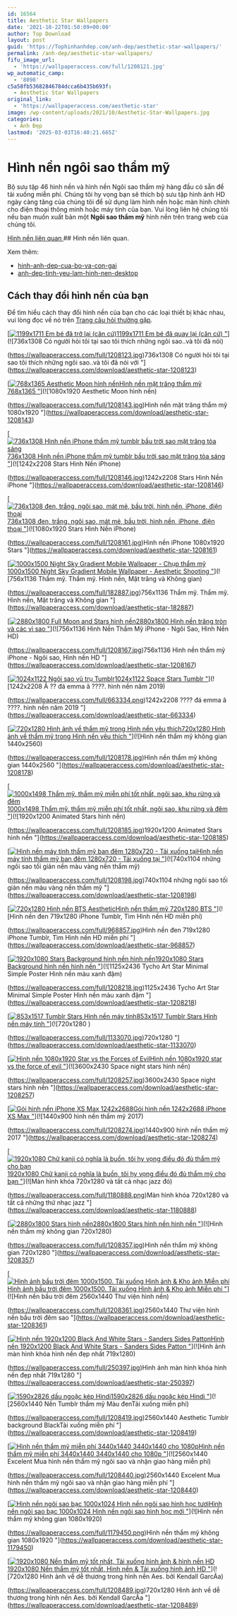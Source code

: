 ```yaml
---
id: 16564
title: Aesthetic Star Wallpapers
date: '2021-10-22T01:50:09+00:00'
author: Top Download
layout: post
guid: 'https://Tophinhanhdep.com/anh-dep/aesthetic-star-wallpapers/'
permalink: /anh-dep/aesthetic-star-wallpapers/
fifu_image_url:
  - 'https://wallpaperaccess.com/full/1208121.jpg'
wp_automatic_camp:
  - '8098'
c5a58fb53682846784dcca6b435b693f:
  - Aesthetic Star Wallpapers
original_link:
  - 'https://wallpaperaccess.com/aesthetic-star'
image: /wp-content/uploads/2021/10/Aesthetic-Star-Wallpapers.jpg
categories:
  - Ảnh Đẹp
lastmod: '2025-03-03T16:40:21.665Z'
---
```

# Hình nền ngôi sao thẩm mỹ

Bộ sưu tập 46 hình nền và hình nền Ngôi sao thẩm mỹ hàng đầu có sẵn để tải xuống miễn phí. Chúng tôi hy vọng bạn sẽ thích bộ sưu tập hình ảnh HD ngày càng tăng của chúng tôi để sử dụng làm hình nền hoặc màn hình chính cho điện thoại thông minh hoặc máy tính của bạn. Vui lòng liên hệ chúng tôi nếu bạn muốn xuất bản một **Ngôi sao thẩm mỹ** hình nền trên trang web của chúng tôi.

[Hình nền liên quan ](#related) ## Hình nền liên quan.

   
 Xem thêm:

   
- [hinh-anh-dep-cua-bo-va-con-gai](https://tophinhanhdep.com/hinh-anh-de-thuong/hinh-anh-dep-cua-bo-va-con-gai/)
- [anh-dep-tinh-yeu-lam-hinh-nen-desktop](https://tophinhanhdep.com/anh-tinh-yeu/anh-dep-tinh-yeu-lam-hinh-nen-desktop/)

## Cách thay đổi hình nền của bạn

Để tìm hiểu cách thay đổi hình nền của bạn cho các loại thiết bị khác nhau, vui lòng đọc về nó trên [Trang câu hỏi thường gặp](https://tophinhanhdep.com/faq/).

  
[[![1199x1711 Em bé đã trở lại (căn cứ)](https://wallpaperaccess.com/full/1208121.jpg)1199x1711 Em bé đã quay lại (căn cứ) "](https://wallpaperaccess.com/download/aesthetic-star-1208121)](![736x1308 Có người hỏi tôi tại sao tôi thích những ngôi sao..và tôi đã nói)

(https://wallpaperaccess.com/full/1208123.jpg)736x1308 Có người hỏi tôi tại sao tôi thích những ngôi sao..và tôi đã nói với "](https://wallpaperaccess.com/download/aesthetic-star-1208123)

[[![768x1365 Aesthetic Moon hình nền](https://wallpaperaccess.com/full/1208141.jpg)Hình nền mặt trăng thẩm mỹ 768x1365 "](https://wallpaperaccess.com/download/aesthetic-star-1208141)](![1080x1920 Aesthetic Moon hình nền)

(https://wallpaperaccess.com/full/1208143.jpg)Hình nền mặt trăng thẩm mỹ 1080x1920 "](https://wallpaperaccess.com/download/aesthetic-star-1208143)

[[![736x1308 Hình nền iPhone thẩm mỹ tumblr bầu trời sao mặt trăng tỏa sáng](https://wallpaperaccess.com/full/1208145.jpg)736x1308 Hình nền iPhone thẩm mỹ tumblr bầu trời sao mặt trăng tỏa sáng "](https://wallpaperaccess.com/download/aesthetic-star-1208145)](![1242x2208 Stars Hình Nền iPhone)

(https://wallpaperaccess.com/full/1208146.jpg)1242x2208 Stars Hình Nền iPhone "](https://wallpaperaccess.com/download/aesthetic-star-1208146)

[[![736x1308 đen, trắng, ngôi sao, mát mẻ, bầu trời, hình nền, iPhone, điện thoại](https://wallpaperaccess.com/full/1208159.jpg)736x1308 đen, trắng, ngôi sao, mát mẻ, bầu trời, hình nền, iPhone, điện thoại "](https://wallpaperaccess.com/download/aesthetic-star-1208159)](![1080x1920 Stars Hình Nền iPhone)

(https://wallpaperaccess.com/full/1208161.jpg)Hình nền iPhone 1080x1920 Stars "](https://wallpaperaccess.com/download/aesthetic-star-1208161)

[[![1000x1500 Night Sky Gradient Mobile Wallpaper - Chụp thẩm mỹ](https://wallpaperaccess.com/full/1098125.jpg)1000x1500 Night Sky Gradient Mobile Wallpaper - Aesthetic Shooting "](https://wallpaperaccess.com/download/aesthetic-star-1098125)](![756x1136 Thẩm mỹ.  Thẩm mỹ.  Hình nền, Mặt trăng và Không gian)

(https://wallpaperaccess.com/full/182887.jpg)756x1136 Thẩm mỹ. Thẩm mỹ. Hình nền, Mặt trăng và Không gian "](https://wallpaperaccess.com/download/aesthetic-star-182887)

[[![2880x1800 Full Moon and Stars hình nền](https://wallpaperaccess.com/full/1133666.jpg)2880x1800 Hình nền trăng tròn và các vì sao "](https://wallpaperaccess.com/download/aesthetic-star-1133666)](![756x1136 Hình Nền Thẩm Mỹ iPhone - Ngôi Sao, Hình Nền HD)

(https://wallpaperaccess.com/full/1208167.jpg)756x1136 Hình nền thẩm mỹ iPhone - Ngôi sao, Hình nền HD "](https://wallpaperaccess.com/download/aesthetic-star-1208167)

[[![1024x1122 Ngôi sao vũ trụ Tumblr](https://wallpaperaccess.com/full/1208170.jpg)1024x1122 Space Stars Tumblr "](https://wallpaperaccess.com/download/aesthetic-star-1208170)](![1242x2208 Â ??  đá emma â ????.  hình nền năm 2019)

(https://wallpaperaccess.com/full/663334.png)1242x2208 ???? đá emma â ????. hình nền năm 2019 "](https://wallpaperaccess.com/download/aesthetic-star-663334)

[[![720x1280 Hình ảnh về thẩm mỹ trong Hình nền yêu thích](https://wallpaperaccess.com/full/1208174.jpg)720x1280 Hình ảnh về thẩm mỹ trong Hình nền yêu thích "](https://wallpaperaccess.com/download/aesthetic-star-1208174)](![Hình nền thẩm mỹ không gian 1440x2560)

(https://wallpaperaccess.com/full/1208178.jpg)Hình nền thẩm mỹ không gian 1440x2560 "](https://wallpaperaccess.com/download/aesthetic-star-1208178)

[[![1000x1498 Thẩm mỹ.  thẩm mỹ miễn phí tốt nhất, ngôi sao, khu rừng và đêm](https://wallpaperaccess.com/full/1208183.jpg)1000x1498 Thẩm mỹ. thẩm mỹ miễn phí tốt nhất, ngôi sao, khu rừng và đêm "](https://wallpaperaccess.com/download/aesthetic-star-1208183)](![1920x1200 Animated Stars hình nền)

(https://wallpaperaccess.com/full/1208185.jpg)1920x1200 Animated Stars hình nền "](https://wallpaperaccess.com/download/aesthetic-star-1208185)

[[![Hình nền máy tính thẩm mỹ ban đêm 1280x720 - Tải xuống tại](https://wallpaperaccess.com/full/1098123.jpg)Hình nền máy tính thẩm mỹ ban đêm 1280x720 - Tải xuống tại "](https://wallpaperaccess.com/download/aesthetic-star-1098123)](![740x1104 những ngôi sao tối giản nền màu vàng nền thẩm mỹ)

(https://wallpaperaccess.com/full/1208198.jpg)740x1104 những ngôi sao tối giản nền màu vàng nền thẩm mỹ "](https://wallpaperaccess.com/download/aesthetic-star-1208198)

[[![720x1280 Hình nền BTS Aesthetic](https://wallpaperaccess.com/full/1208204.jpg)Hình nền thẩm mỹ 720x1280 BTS "](https://wallpaperaccess.com/download/aesthetic-star-1208204)](![Hình nền đen 719x1280 iPhone Tumblr, Tìm Hình nền HD miễn phí)

(https://wallpaperaccess.com/full/968857.jpg)Hình nền đen 719x1280 iPhone Tumblr, Tìm Hình nền HD miễn phí "](https://wallpaperaccess.com/download/aesthetic-star-968857)

[[![1920x1080 Stars Background hình nền hình nền](https://wallpaperaccess.com/full/1208207.jpg)1920x1080 Stars Background hình nền hình nền "](https://wallpaperaccess.com/download/aesthetic-star-1208207)](![1125x2436 Tycho Art Star Minimal Simple Poster Hình nền màu xanh đậm)

(https://wallpaperaccess.com/full/1208218.jpg)1125x2436 Tycho Art Star Minimal Simple Poster Hình nền màu xanh đậm "](https://wallpaperaccess.com/download/aesthetic-star-1208218)

[[![853x1517 Tumblr Stars Hình nền máy tính](https://wallpaperaccess.com/full/1208221.jpg)853x1517 Tumblr Stars Hình nền máy tính "](https://wallpaperaccess.com/download/aesthetic-star-1208221)](![720x1280 )

(https://wallpaperaccess.com/full/1133070.jpg)720x1280 "](https://wallpaperaccess.com/download/aesthetic-star-1133070)

[[![Hình nền 1080x1920 Star vs the Forces of Evil](https://wallpaperaccess.com/full/1153216.png)Hình nền 1080x1920 star vs the force of evil "](https://wallpaperaccess.com/download/aesthetic-star-1153216)](![3600x2430 Space night stars hình nền)

(https://wallpaperaccess.com/full/1208257.jpg)3600x2430 Space night stars hình nền "](https://wallpaperaccess.com/download/aesthetic-star-1208257)

[[![Gói hình nền iPhone XS Max 1242x2688](https://wallpaperaccess.com/full/1208272.png)Gói hình nền 1242x2688 iPhone XS Max "](https://wallpaperaccess.com/download/aesthetic-star-1208272)](![1440x900 hình nền thẩm mỹ 2017)

(https://wallpaperaccess.com/full/1208274.jpg)1440x900 hình nền thẩm mỹ 2017 "](https://wallpaperaccess.com/download/aesthetic-star-1208274)

[[![1920x1080 Chữ kanji có nghĩa là buồn, tôi hy vọng điều đó đủ thẩm mỹ cho bạn](https://wallpaperaccess.com/full/1208289.png)1920x1080 Chữ kanji có nghĩa là buồn, tôi hy vọng điều đó đủ thẩm mỹ cho bạn "](https://wallpaperaccess.com/download/aesthetic-star-1208289)](![Màn hình khóa 720x1280 và tất cả nhạc jazz đó)

(https://wallpaperaccess.com/full/1180888.png)Màn hình khóa 720x1280 và tất cả những thứ nhạc jazz "](https://wallpaperaccess.com/download/aesthetic-star-1180888)

[[![2880x1800 Stars hình nền](https://wallpaperaccess.com/full/1208294.jpg)2880x1800 Stars hình nền hình nền "](https://wallpaperaccess.com/download/aesthetic-star-1208294)](![Hình nền thẩm mỹ không gian 720x1280)

(https://wallpaperaccess.com/full/1208357.jpg)Hình nền thẩm mỹ không gian 720x1280 "](https://wallpaperaccess.com/download/aesthetic-star-1208357)

[ [![Hình ảnh bầu trời đêm 1000x1500.  Tải xuống Hình ảnh & Kho ảnh Miễn phí](https://wallpaperaccess.com/full/1208359.jpg)Hình ảnh bầu trời đêm 1000x1500. Tải xuống Hình ảnh &amp; Kho ảnh Miễn phí "](https://wallpaperaccess.com/download/aesthetic-star-1208359)](![Hình nền bầu trời đêm 2560x1440 Thư viện hình nền)

(https://wallpaperaccess.com/full/1208361.jpg)2560x1440 Thư viện hình nền bầu trời đêm sao "](https://wallpaperaccess.com/download/aesthetic-star-1208361)

[[![Hình nền 1920x1200 Black And White Stars - Sanders Sides Patton](https://wallpaperaccess.com/full/1208404.jpg)Hình nền 1920x1200 Black And White Stars - Sanders Sides Patton "](https://wallpaperaccess.com/download/aesthetic-star-1208404)](![Hình ảnh màn hình khóa hình nền đẹp nhất 719x1280)

(https://wallpaperaccess.com/full/250397.jpg)Hình ảnh màn hình khóa hình nền đẹp nhất 719x1280 "](https://wallpaperaccess.com/download/aesthetic-star-250397)

[[![1590x2826 dấu ngoặc kép Hindi](https://wallpaperaccess.com/full/1208414.jpg)1590x2826 dấu ngoặc kép Hindi "](https://wallpaperaccess.com/download/aesthetic-star-1208414)](![2560x1440 Nền Tumblr thẩm mỹ Màu đenTải xuống miễn phí)

(https://wallpaperaccess.com/full/1208419.jpg)2560x1440 Aesthetic Tumblr background BlackTải xuống miễn phí "](https://wallpaperaccess.com/download/aesthetic-star-1208419)

[[![Hình nền thẩm mỹ miễn phí 3440x1440 3440x1440 cho 1080p](https://wallpaperaccess.com/full/1208437.jpg)Hình nền thẩm mỹ miễn phí 3440x1440 3440x1440 cho 1080p "](https://wallpaperaccess.com/download/aesthetic-star-1208437)](![2560x1440 Excelent Mua hình nền thẩm mỹ ngôi sao và nhận giao hàng miễn phí)

(https://wallpaperaccess.com/full/1208440.jpg)2560x1440 Excelent Mua hình nền thẩm mỹ ngôi sao và nhận giao hàng miễn phí "](https://wallpaperaccess.com/download/aesthetic-star-1208440)

[[![Hình nền ngôi sao bạc 1000x1024 Hình nền ngôi sao hình học tươi](https://wallpaperaccess.com/full/1208469.jpg)Hình nền ngôi sao bạc 1000x1024 Hình nền ngôi sao hình học mới "](https://wallpaperaccess.com/download/aesthetic-star-1208469)](![Hình nền thẩm mỹ không gian 1080x1920)

(https://wallpaperaccess.com/full/1179450.png)Hình nền thẩm mỹ không gian 1080x1920 "](https://wallpaperaccess.com/download/aesthetic-star-1179450)

[[![1920x1080 Nền thẩm mỹ tốt nhất, Tải xuống hình ảnh & hình nền HD](https://wallpaperaccess.com/full/1199348.jpg)1920x1080 Nền thẩm mỹ tốt nhất, Hình nền &amp; Tải xuống hình ảnh HD "](https://wallpaperaccess.com/download/aesthetic-star-1199348)](![720x1280 Hình ảnh về dễ thương trong hình nền Aes.  bởi Kendall GarcÃa)

(https://wallpaperaccess.com/full/1208489.jpg)720x1280 Hình ảnh về dễ thương trong hình nền Aes. bởi Kendall GarcÃa "](https://wallpaperaccess.com/download/aesthetic-star-1208489)
